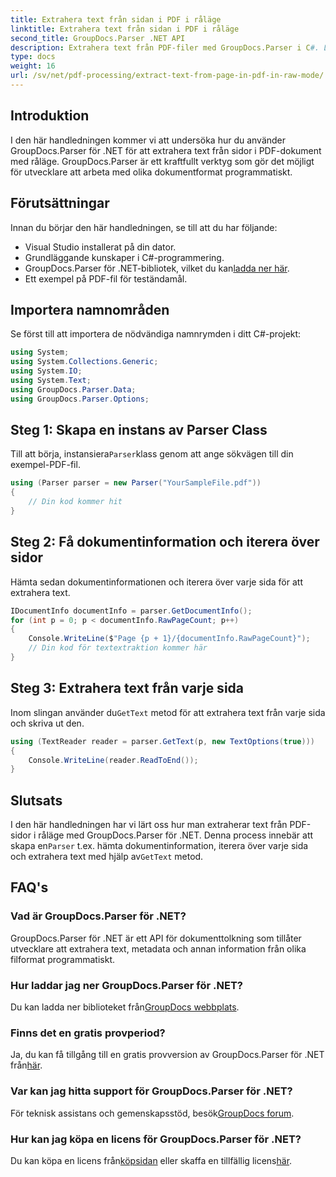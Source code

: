 ```yaml
---
title: Extrahera text från sidan i PDF i råläge
linktitle: Extrahera text från sidan i PDF i råläge
second_title: GroupDocs.Parser .NET API
description: Extrahera text från PDF-filer med GroupDocs.Parser i C#. Lär dig effektiv PDF-textextraktion med detta kraftfulla .NET-bibliotek.
type: docs
weight: 16
url: /sv/net/pdf-processing/extract-text-from-page-in-pdf-in-raw-mode/
---
```

## Introduktion
I den här handledningen kommer vi att undersöka hur du använder GroupDocs.Parser för .NET för att extrahera text från sidor i PDF-dokument med råläge. GroupDocs.Parser är ett kraftfullt verktyg som gör det möjligt för utvecklare att arbeta med olika dokumentformat programmatiskt.
## Förutsättningar
Innan du börjar den här handledningen, se till att du har följande:
- Visual Studio installerat på din dator.
- Grundläggande kunskaper i C#-programmering.
- GroupDocs.Parser för .NET-bibliotek, vilket du kan[ladda ner här](https://releases.groupdocs.com/parser/net/).
- Ett exempel på PDF-fil för teständamål.

## Importera namnområden
Se först till att importera de nödvändiga namnrymden i ditt C#-projekt:
```csharp
using System;
using System.Collections.Generic;
using System.IO;
using System.Text;
using GroupDocs.Parser.Data;
using GroupDocs.Parser.Options;
```
## Steg 1: Skapa en instans av Parser Class
 Till att börja, instansiera`Parser`klass genom att ange sökvägen till din exempel-PDF-fil.
```csharp
using (Parser parser = new Parser("YourSampleFile.pdf"))
{
    // Din kod kommer hit
}
```
## Steg 2: Få dokumentinformation och iterera över sidor
Hämta sedan dokumentinformationen och iterera över varje sida för att extrahera text.
```csharp
IDocumentInfo documentInfo = parser.GetDocumentInfo();
for (int p = 0; p < documentInfo.RawPageCount; p++)
{
    Console.WriteLine($"Page {p + 1}/{documentInfo.RawPageCount}");
    // Din kod för textextraktion kommer här
}
```
## Steg 3: Extrahera text från varje sida
 Inom slingan använder du`GetText` metod för att extrahera text från varje sida och skriva ut den.
```csharp
using (TextReader reader = parser.GetText(p, new TextOptions(true)))
{
    Console.WriteLine(reader.ReadToEnd());
}
```

## Slutsats
 I den här handledningen har vi lärt oss hur man extraherar text från PDF-sidor i råläge med GroupDocs.Parser för .NET. Denna process innebär att skapa en`Parser` t.ex. hämta dokumentinformation, iterera över varje sida och extrahera text med hjälp av`GetText` metod.

## FAQ's
### Vad är GroupDocs.Parser för .NET?
GroupDocs.Parser för .NET är ett API för dokumenttolkning som tillåter utvecklare att extrahera text, metadata och annan information från olika filformat programmatiskt.
### Hur laddar jag ner GroupDocs.Parser för .NET?
 Du kan ladda ner biblioteket från[GroupDocs webbplats](https://releases.groupdocs.com/parser/net/).
### Finns det en gratis provperiod?
 Ja, du kan få tillgång till en gratis provversion av GroupDocs.Parser för .NET från[här](https://releases.groupdocs.com/).
### Var kan jag hitta support för GroupDocs.Parser för .NET?
 För teknisk assistans och gemenskapsstöd, besök[GroupDocs forum](https://forum.groupdocs.com/c/parser/17).
### Hur kan jag köpa en licens för GroupDocs.Parser för .NET?
 Du kan köpa en licens från[köpsidan](https://purchase.groupdocs.com/buy) eller skaffa en tillfällig licens[här](https://purchase.groupdocs.com/temporary-license/).